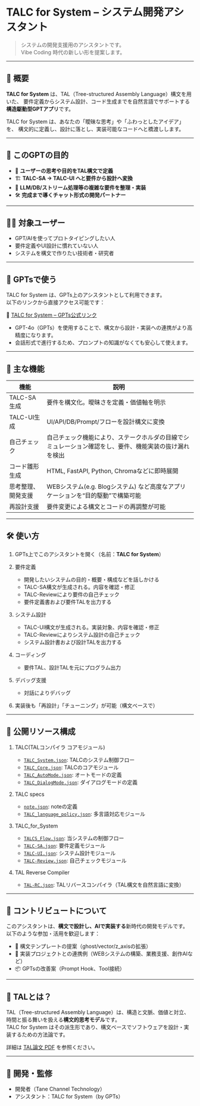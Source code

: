 # TALC for System – システム開発アシスタント

> システムの開発支援用のアシスタントです。  
> Vibe Coding 時代の新しい形を提案します。  

---

## 🌟 概要

**TALC for System** は、TAL（Tree-structured Assembly Language）構文を用いた、
要件定義からシステム設計、コード生成までを自然言語でサポートする**構造駆動型GPTアプリ**です。

TALC for System は、あなたの「曖昧な思考」や「ふわっとしたアイデア」を、
構文的に定義し、設計に落とし、実装可能なコードへと橋渡しします。

---

## 🎯 このGPTの目的

- 🧠 **ユーザーの思考や目的をTAL構文で定義**
- 🏗 **TALC-SA → TALC-UI へと要件から設計へ変換**
- 🧪 **LLM/DB/ストリーム処理等の複雑な要件を整理・実装**
- 🛠 **完成まで導くチャット形式の開発パートナー**

---

## 🧑‍💻 対象ユーザー

- GPT/AIを使ってプロトタイピングしたい人
- 要件定義やUI設計に慣れていない人
- システムを構文で作りたい技術者・研究者

---

## 🧭 GPTsで使う

TALC for System は、GPTs上のアシスタントとして利用できます。  
以下のリンクから直接アクセス可能です：

🔗 [TALC for System – GPTs公式リンク](https://chatgpt.com/g/g-682a509686688191b986394ccc46716f-talc-for-system)

- GPT-4o（GPTs）を使用することで、構文から設計・実装への連携がより高精度になります。
- 会話形式で進行するため、プロンプトの知識がなくても安心して使えます。

---

## 🚀 主な機能

| 機能 | 説明 |
|------|------|
| TALC-SA生成 | 要件を構文化。曖昧さを定義・価値軸を明示 |
| TALC-UI生成 | UI/API/DB/Prompt/フローを設計構文に変換 |
| 自己チェック | 自己チェック機能により、ステークホルダの目線でシミュレーション確認をし、要件、機能実装の抜け漏れを検出 |
| コード雛形生成 | HTML, FastAPI, Python, Chromaなどに即時展開 |
| 思考整理、開発支援 | WEBシステム(e.g. Blogシステム) など高度なアプリケーションを“目的駆動”で構築可能 |
| 再設計支援 | 要件変更による構文とコードの再調整が可能 |

---

## 🛠 使い方

1. GPTs上でこのアシスタントを開く（名前：**TALC for System**）  
2. 要件定義  

   * 開発したいシステムの目的・概要・構成などを話しかける  
   * TALC-SA構文が生成される。内容を確認・修正  
   * TALC-Reviewにより要件の自己チェック  
   * 要件定義書および要件TALを出力する  
3. システム設計

   * TALC-UI構文が生成される。実装対象、内容を確認・修正  
   * TALC-Reviewによりシステム設計の自己チェック  
   * システム設計書および設計TALを出力する
4. コーディング

   * 要件TAL、設計TALを元にプログラム出力
5. デバッグ支援

   * 対話によりデバッグ
6. 実装後も「再設計」「チューニング」が可能（構文ベースで）  

---

## 📂 公開リソース構成

1. TALC(TALコンパイラ コアモジュール)

   * [`TALC_System.json`](../TAL_modules/TALC/TALC_System.json): TALCのシステム制御フロー
   * [`TALC_Core.json`](../TAL_modules/TALC/TALC_Core.json): TALCのコアモジュール
   * [`TALC_AutoMode.json`](../TAL_modules/TALC/TALC_AutoMode.json): オートモードの定義
   * [`TALC_DialogMode.json`](../TAL_modules/TALC/TALC_DialogMode.json): ダイアログモードの定義

2. TALC specs

   * [`note.json`](../TAL_modules/TALC_specs/note.json): noteの定義
   * [`TALC_language_policy.json`](../TAL_modules/TALC_specs/TALC_language_policy.json): 多言語対応モジュール

3. TALC_for_System

   * [`TALCS_Flow.json`](../TAL_modules/TALC_for_System/TALCS_Flow.json): 当システムの制御フロー
   * [`TALC-SA.json`](../TAL_modules/TALC_for_System/TALC-SA.json): 要件定義モジュール
   * [`TALC-UI.json`](../TAL_modules/TALC_for_System/TALC-UI.json): システム設計モジュール
   * [`TALC-Review.json`](../TAL_modules/TALC_for_System/TALC-Review.json): 自己チェックモジュール

4. TAL Reverse Compiler

   * [`TAL-RC.json`](../TAL_modules/TAL_Reverse_Compiler/TAL-RC.json): TALリバースコンパイラ（TAL構文を自然言語に変換）

---

## 🤝 コントリビュートについて

このアシスタントは、**構文で設計し、AIで実装する**新時代の開発モデルです。  
以下のような参加・活用を歓迎します：

- 🔄 構文テンプレートの提案（ghost/vector/z_axisの拡張）
- 🧪 実装プロジェクトとの連携例（WEBシステムの構築、業務支援、創作AIなど）
- 📦 GPTsの改善案（Prompt Hook、Tool接続）

---

## 🧬 TALとは？

TAL（Tree-structured Assembly Language）は、構造と文脈、価値と対立、時間と振る舞いを扱える**構文的思考モデル**です。  
TALC for System はその派生形であり、構文ベースでソフトウェアを設計・実装するための方法論です。

詳細は [TAL論文 PDF](https://zenodo.org/records/15379276) を参照ください。

---

## 🙌 開発・監修

- 開発者（Tane Channel Technology）
- アシスタント：TALC for System（by GPTs）


